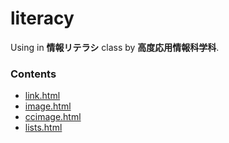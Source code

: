<head>
    
</head>
<body>

  <h1>literacy</h1>
  <p>Using in <b>情報リテラシ</b> class by <b>高度応用情報科学科</b>.</p>
  <h3>Contents</h3>
  <ul>
    <li><a href="https://my-84.github.io/literacy/link.html">link.html</a></li>
    <li><a href="https://my-84.github.io/literacy/image.html">image.html</a></li>
    <li><a href="https://my-84.github.io/literacy/ccimage.html">ccimage.html</a></li>
    <li><a href="https://my-84.github.io/literacy/lists.html">lists.html</a></li>
  </ul>

</body>
<!--
  <style>
  h3 {
    height: 20px;
  </style>
-->
